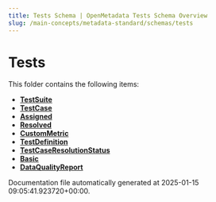 ```yaml
---
title: Tests Schema | OpenMetadata Tests Schema Overview
slug: /main-concepts/metadata-standard/schemas/tests
---
```


# Tests

This folder contains the following items:

- [**TestSuite**](/main-concepts/metadata-standard/schemas/tests/testsuite)
- [**TestCase**](/main-concepts/metadata-standard/schemas/tests/testcase)
- [**Assigned**](/main-concepts/metadata-standard/schemas/tests/assigned)
- [**Resolved**](/main-concepts/metadata-standard/schemas/tests/resolved)
- [**CustomMetric**](/main-concepts/metadata-standard/schemas/tests/custommetric)
- [**TestDefinition**](/main-concepts/metadata-standard/schemas/tests/testdefinition)
- [**TestCaseResolutionStatus**](/main-concepts/metadata-standard/schemas/tests/testcaseresolutionstatus)
- [**Basic**](/main-concepts/metadata-standard/schemas/tests/basic)
- [**DataQualityReport**](/main-concepts/metadata-standard/schemas/tests/dataqualityreport)


Documentation file automatically generated at 2025-01-15 09:05:41.923720+00:00.
